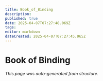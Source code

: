 ```yaml
---
title: Book_of_Binding
description: 
published: true
date: 2025-04-07T07:27:48.069Z
tags: 
editor: markdown
dateCreated: 2025-04-07T07:27:45.965Z
---
```


# Book of Binding

*This page was auto-generated from structure.*